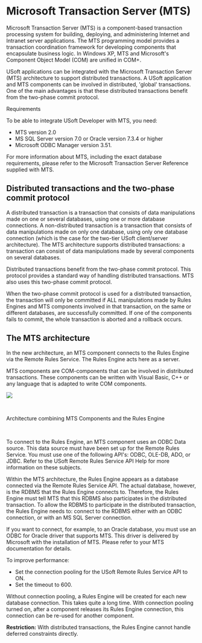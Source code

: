# Microsoft Transaction Server (MTS)

Microsoft Transaction Server (MTS) is a component-based transaction processing system for building, deploying, and administering Internet and Intranet server applications. The MTS programming model provides a transaction coordination framework for developing components that encapsulate business logic. In Windows XP, MTS and Microsoft's Component Object Model (COM) are unified in COM+.

USoft applications can be integrated with the Microsoft Transaction Server (MTS) architecture to support distributed transactions. A USoft application and MTS components can be involved in distributed, 'global' transactions. One of the main advantages is that these distributed transactions benefit from the two-phase commit protocol.

Requirements

To be able to integrate USoft Developer with MTS, you need:

- MTS version 2.0
- MS SQL Server version 7.0 or Oracle version 7.3.4 or higher
- Microsoft ODBC Manager version 3.51.

For more information about MTS, including the exact database requirements, please refer to the Microsoft Transaction Server Reference supplied with MTS.

## Distributed transactions and the two-phase commit protocol

A distributed transaction is a transaction that consists of data manipulations made on one or several databases, using one or more database connections. A non-distributed transaction is a transaction that consists of data manipulations made on only one database, using only one database connection (which is the case for the two-tier USoft client/server architecture). The MTS architecture supports distributed transactions: a transaction can consist of data manipulations made by several components on several databases.

Distributed transactions benefit from the two-phase commit protocol. This protocol provides a standard way of handling distributed transactions. MTS also uses this two-phase commit protocol.

When the two-phase commit protocol is used for a distributed transaction, the transaction will only be committed if ALL manipulations made by Rules Engines and MTS components involved in that transaction, on the same or different databases, are successfully committed. If one of the components fails to commit, the whole transaction is aborted and a rollback occurs.

## The MTS architecture

In the new architecture, an MTS component connects to the Rules Engine via the Remote Rules Service. The Rules Engine acts here as a server.

MTS components are COM-components that can be involved in distributed transactions. These components can be written with Visual Basic, C++ or any language that is adapted to write COM components.

![](/api/Modeller%20and%20Rules%20Engine/RDBMS%20and%20data%20connectivity/assets/f42a3b8e-2878-47e8-9e80-4e14c23b4fa2.jpg)

 

Architecture combining MTS Components and the Rules Engine

 

To connect to the Rules Engine, an MTS component uses an ODBC Data source. This data source must have been set up for the Remote Rules Service. You must use one of the following API's: ODBC, OLE-DB, ADO, or JDBC. Refer to the USoft Remote Rules Service API Help for more information on these subjects.

Within the MTS architecture, the Rules Engine appears as a database connected via the Remote Rules Service API. The actual database, however, is the RDBMS that the Rules Engine connects to. Therefore, the Rules Engine must tell MTS that this RDBMS also participates in the distributed transaction. To allow the RDBMS to participate in the distributed transaction, the Rules Engine needs to: connect to the RDBMS either with an ODBC connection, or with an MS SQL Server connection.

If you want to connect, for example, to an Oracle database, you must use an ODBC for Oracle driver that supports MTS. This driver is delivered by Microsoft with the installation of MTS. Please refer to your MTS documentation for details.

To improve performance:

- Set the connection pooling for the USoft Remote Rules Service API to ON.
- Set the timeout to 600.

Without connection pooling, a Rules Engine will be created for each new database connection. This takes quite a long time. With connection pooling turned on, after a component releases its Rules Engine connection, this connection can be re-used for another component.

**Restriction:** With distributed transactions, the Rules Engine cannot handle deferred constraints directly.

 